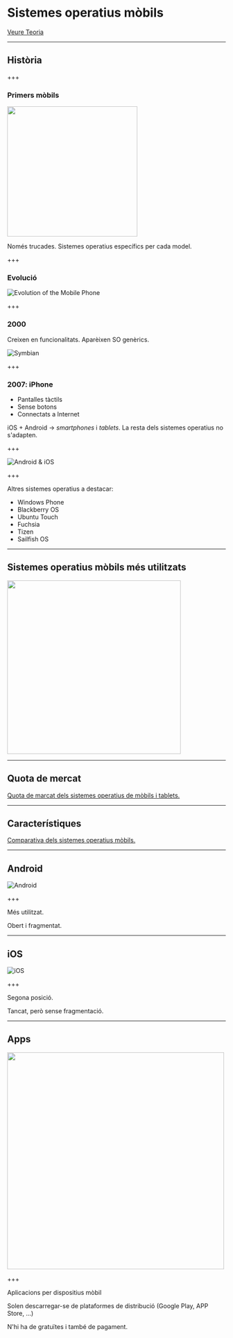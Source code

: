 Sistemes operatius mòbils
======================

[Veure Teoria](https://jrodr236.github.io/SOM/SistemesOperatiusMobils.html)

---

Història
-----------

+++

### Primers mòbils

<img src="https://cdn.thomasnet.com/kc/thumbs/3172.png" height="300px">

Només trucades. Sistemes operatius específics per cada model.

+++

### Evolució

![Evolution of the Mobile Phone](https://funalive.com/uploads/files/article/images/evolution-phone.jpg)

+++

### 2000

Creixen en funcionalitats. Aparèixen SO genèrics.

![Symbian](https://i1.wp.com/hipertextual.com/archivo/wp-content/uploads/2014/10/Symbian1.jpg?resize=670%2C413&ssl=1)

+++

### 2007: iPhone

- Pantalles tàctils
- Sense botons
- Connectats a Internet

iOS + Android -> _smartphones_ i _tablets_. La resta dels sistemes operatius no s'adapten.

+++

![Android & iOS](https://boygeniusreport.files.wordpress.com/2016/11/iphone-android.jpg?quality=98&strip=all)

+++

Altres sistemes operatius a destacar:
- Windows Phone
- Blackberry OS
- Ubuntu Touch
- Fuchsia
- Tizen
- Sailfish OS

---

Sistemes operatius mòbils més utilitzats
-------------------------

<img src="https://upload.wikimedia.org/wikipedia/commons/8/83/World_Wide_Smartphone_Sales.png" height="400px">

---

Quota de mercat
--------------

[Quota de marcat dels sistemes operatius de mòbils i tablets.](http://gs.statcounter.com/os-market-share/mobile-tablet/worldwide/#monthly-201709-201809-bar)

---

Característiques
-----------

[Comparativa dels sistemes operatius mòbils.](https://en.wikipedia.org/wiki/Comparison_of_mobile_operating_systems#About_OS)

---

Android
-------

![Android](https://cdn2.techadvisor.co.uk/cmsdata/features/3542628/Android_L_design_interface_thumb.png)

+++

Més utilitzat.

Obert i fragmentat.

---

iOS
------

![iOS](https://photos5.appleinsider.com/gallery/27993-42763-0-28317-22777-27973-21832-25629-21575-24846-170605-iOS11-l-l-2-l-l-l.jpg)

+++

Segona posició.

Tancat, però sense fragmentació.

---


Apps
------

<img src="http://prevenblog.com/wp-content/uploads/apps2.jpg" height="500px">


+++

Aplicacions per dispositius mòbil

Solen descarregar-se de plataformes de distribució (Google Play, APP Store, ...)

N'hi ha de gratuïtes i també de pagament.

